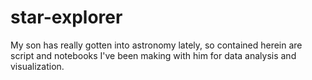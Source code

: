 # star-explorer
My son has really gotten into astronomy lately, so contained herein are script and notebooks I've been making with him for data analysis and visualization.

